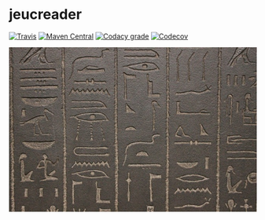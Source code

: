 jeucreader
===

[![Travis](https://img.shields.io/travis/io7m/jeucreader.svg?style=flat-square)](https://travis-ci.org/io7m/jeucreader)
[![Maven Central](https://img.shields.io/maven-central/v/com.io7m.jeucreader/com.io7m.jeucreader.svg?style=flat-square)](http://search.maven.org/#search%7Cga%7C1%7Cg%3A%22com.io7m.jeucreader%22)
[![Codacy grade](https://img.shields.io/codacy/grade/5e8b3ea1007d46408b44bb7ef3e6cc0b.svg?style=flat-square)](https://www.codacy.com/app/github_79/jeucreader)
[![Codecov](https://img.shields.io/codecov/c/github/io7m/jeucreader.svg?style=flat-square)](https://codecov.io/gh/io7m/jeucreader)

![jeucreader](./src/site/resources/jeucreader.jpg?raw=true)

